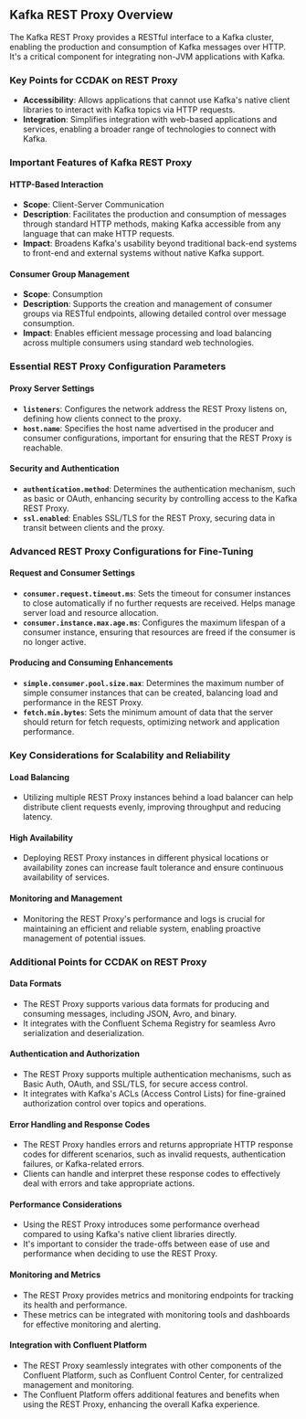 ## Kafka REST Proxy Overview
The Kafka REST Proxy provides a RESTful interface to a Kafka cluster, enabling the production and consumption of Kafka messages over HTTP. It's a critical component for integrating non-JVM applications with Kafka.

### Key Points for CCDAK on REST Proxy
- **Accessibility**: Allows applications that cannot use Kafka's native client libraries to interact with Kafka topics via HTTP requests.
- **Integration**: Simplifies integration with web-based applications and services, enabling a broader range of technologies to connect with Kafka.

### Important Features of Kafka REST Proxy
#### HTTP-Based Interaction
- **Scope**: Client-Server Communication
- **Description**: Facilitates the production and consumption of messages through standard HTTP methods, making Kafka accessible from any language that can make HTTP requests.
- **Impact**: Broadens Kafka's usability beyond traditional back-end systems to front-end and external systems without native Kafka support.

#### Consumer Group Management
- **Scope**: Consumption
- **Description**: Supports the creation and management of consumer groups via RESTful endpoints, allowing detailed control over message consumption.
- **Impact**: Enables efficient message processing and load balancing across multiple consumers using standard web technologies.

### Essential REST Proxy Configuration Parameters
#### Proxy Server Settings
- **`listeners`**: Configures the network address the REST Proxy listens on, defining how clients connect to the proxy.
- **`host.name`**: Specifies the host name advertised in the producer and consumer configurations, important for ensuring that the REST Proxy is reachable.

#### Security and Authentication
- **`authentication.method`**: Determines the authentication mechanism, such as basic or OAuth, enhancing security by controlling access to the Kafka REST Proxy.
- **`ssl.enabled`**: Enables SSL/TLS for the REST Proxy, securing data in transit between clients and the proxy.

### Advanced REST Proxy Configurations for Fine-Tuning
#### Request and Consumer Settings
- **`consumer.request.timeout.ms`**: Sets the timeout for consumer instances to close automatically if no further requests are received. Helps manage server load and resource allocation.
- **`consumer.instance.max.age.ms`**: Configures the maximum lifespan of a consumer instance, ensuring that resources are freed if the consumer is no longer active.

#### Producing and Consuming Enhancements
- **`simple.consumer.pool.size.max`**: Determines the maximum number of simple consumer instances that can be created, balancing load and performance in the REST Proxy.
- **`fetch.min.bytes`**: Sets the minimum amount of data that the server should return for fetch requests, optimizing network and application performance.

### Key Considerations for Scalability and Reliability
#### Load Balancing
- Utilizing multiple REST Proxy instances behind a load balancer can help distribute client requests evenly, improving throughput and reducing latency.

#### High Availability
- Deploying REST Proxy instances in different physical locations or availability zones can increase fault tolerance and ensure continuous availability of services.

#### Monitoring and Management
- Monitoring the REST Proxy's performance and logs is crucial for maintaining an efficient and reliable system, enabling proactive management of potential issues.

### Additional Points for CCDAK on REST Proxy
#### Data Formats
- The REST Proxy supports various data formats for producing and consuming messages, including JSON, Avro, and binary.
- It integrates with the Confluent Schema Registry for seamless Avro serialization and deserialization.

#### Authentication and Authorization
- The REST Proxy supports multiple authentication mechanisms, such as Basic Auth, OAuth, and SSL/TLS, for secure access control.
- It integrates with Kafka's ACLs (Access Control Lists) for fine-grained authorization control over topics and operations.

#### Error Handling and Response Codes
- The REST Proxy handles errors and returns appropriate HTTP response codes for different scenarios, such as invalid requests, authentication failures, or Kafka-related errors.
- Clients can handle and interpret these response codes to effectively deal with errors and take appropriate actions.

#### Performance Considerations
- Using the REST Proxy introduces some performance overhead compared to using Kafka's native client libraries directly.
- It's important to consider the trade-offs between ease of use and performance when deciding to use the REST Proxy.

#### Monitoring and Metrics
- The REST Proxy provides metrics and monitoring endpoints for tracking its health and performance.
- These metrics can be integrated with monitoring tools and dashboards for effective monitoring and alerting.

#### Integration with Confluent Platform
- The REST Proxy seamlessly integrates with other components of the Confluent Platform, such as Confluent Control Center, for centralized management and monitoring.
- The Confluent Platform offers additional features and benefits when using the REST Proxy, enhancing the overall Kafka experience.